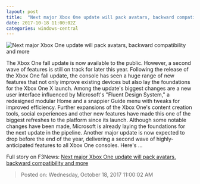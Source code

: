 ```yaml
---
layout: post
title:  "Next major Xbox One update will pack avatars, backward compatibility and more"
date: 2017-10-18 11:00:02Z
categories: windows-central
---
```


![Next major Xbox One update will pack avatars, backward compatibility and more](https://www.windowscentral.com/sites/wpcentral.com/files/styles/large/public/field/image/2016/08/xbox-one-s-hero-front.jpg?itok=4qwOVYW3)

The Xbox One fall update is now available to the public. However, a second wave of features is still on track for later this year. Following the release of the Xbox One fall update, the console has seen a huge range of new features that not only improve existing devices but also lay the foundations for the Xbox One X launch. Among the update's biggest changes are a new user interface influenced by Microsoft's "Fluent Design System," a redesigned modular Home and a snappier Guide menu with tweaks for improved efficiency. Further expansions of the Xbox One's content creation tools, social experiences and other new features have made this one of the biggest refreshes to the platform since its launch. Although some notable changes have been made, Microsoft is already laying the foundations for the next update in the pipeline. Another major update is now expected to drop before the end of the year, delivering a second wave of highly-anticipated features to all Xbox One consoles. Here's ...


Full story on F3News: [Next major Xbox One update will pack avatars, backward compatibility and more](http://www.f3nws.com/n/WMxG3B)

> Posted on: Wednesday, October 18, 2017 11:00:02 AM
